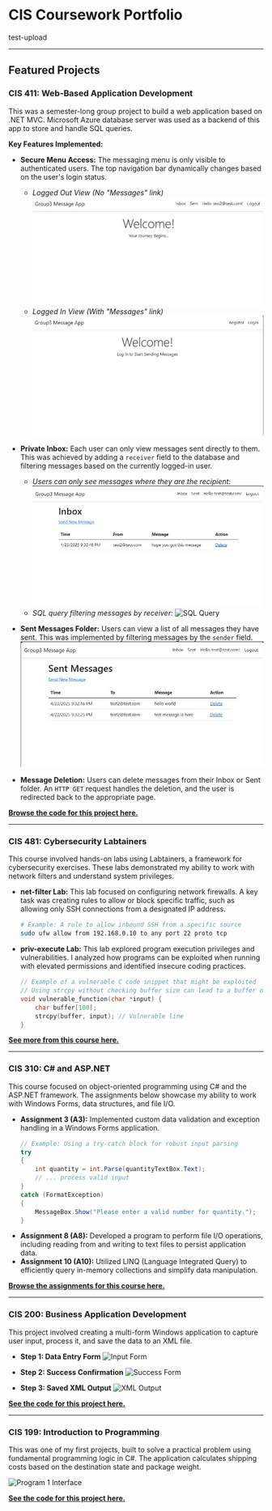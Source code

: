 # CIS Coursework Portfolio

test-upload

---

## Featured Projects

### CIS 411: Web-Based Application Development

This was a semester-long group project to build a web application based on .NET MVC. Microsoft Azure database server was used as a backend of this app to store and handle SQL queries.

**Key Features Implemented:**

* **Secure Menu Access:** The messaging menu is only visible to authenticated users. The top navigation bar dynamically changes based on the user's login status.
    * *Logged Out View (No "Messages" link)*
        ![Logged out view](https://raw.githubusercontent.com/NabiCook/CIS-School-Work/main/CIS411%20-%20Web%20Application%20Development/program_screenshots/2025-04-23%2021_33_17-Home%20Page%20-%20CIS411Project%20and%2078%20more%20pages%20-%20Personal%20-%20Microsoft_%20Edge.jpg)
    * *Logged In View (With "Messages" link)*
        ![Logged in view](https://raw.githubusercontent.com/NabiCook/CIS-School-Work/main/CIS411%20-%20Web%20Application%20Development/program_screenshots/2025-04-23%2021_33_33-Home%20Page%20-%20CIS411Project%20and%2078%20more%20pages%20-%20Personal%20-%20Microsoft_%20Edge.jpg)

* **Private Inbox:** Each user can only view messages sent directly to them. This was achieved by adding a `receiver` field to the database and filtering messages based on the currently logged-in user.
    * *Users can only see messages where they are the recipient:*
        ![Inbox view](https://raw.githubusercontent.com/NabiCook/CIS-School-Work/main/CIS411%20-%20Web%20Application%20Development/program_screenshots/2025-04-23%2021_33_44-Messages%20-%20CIS411Project%20and%2078%20more%20pages%20-%20Personal%20-%20Microsoft_%20Edge.jpg)
    * *SQL query filtering messages by receiver:*
        ![SQL Query](https://raw.githubusercontent.com/NabiCook/CIS-School-Work/main/CIS411%20-%20Web%20Application%20Development/program_screenshots/2025-04-26%2022_48_32-SQLQuery1.sql%20-%20cis411database.database.windows.net.CIS411%20(cis411bd%20(87))_%20-%20Mi.jpg)

* **Sent Messages Folder:** Users can view a list of all messages they have sent. This was implemented by filtering messages by the `sender` field.
    ![Sent messages view](https://raw.githubusercontent.com/NabiCook/CIS-School-Work/main/CIS411%20-%20Web%20Application%20Development/program_screenshots/2025-04-23%2021_33_49-Messages%20-%20CIS411Project%20and%2078%20more%20pages%20-%20Personal%20-%20Microsoft_%20Edge.jpg)

* **Message Deletion:** Users can delete messages from their Inbox or Sent folder. An `HTTP GET` request handles the deletion, and the user is redirected back to the appropriate page.

[**Browse the code for this project here.**](https://github.com/NabiCook/CIS-School-Work/tree/main/CIS411%20-%20Web%20Application%20Development)

---

### CIS 481: Cybersecurity Labtainers

This course involved hands-on labs using Labtainers, a framework for cybersecurity exercises. These labs demonstrated my ability to work with network filters and understand system privileges.

* **net-filter Lab:** This lab focused on configuring network firewalls. A key task was creating rules to allow or block specific traffic, such as allowing only SSH connections from a designated IP address.
    ```bash
    # Example: A rule to allow inbound SSH from a specific source
    sudo ufw allow from 192.168.0.10 to any port 22 proto tcp
    ```

* **priv-execute Lab:** This lab explored program execution privileges and vulnerabilities. I analyzed how programs can be exploited when running with elevated permissions and identified insecure coding practices.
    ```c
    // Example of a vulnerable C code snippet that might be exploited
    // Using strcpy without checking buffer size can lead to a buffer overflow.
    void vulnerable_function(char *input) {
        char buffer[100];
        strcpy(buffer, input); // Vulnerable line
    }
    ```

[**See more from this course here.**](https://github.com/NabiCook/CIS-School-Work/tree/main/CIS%20481)

---

### CIS 310: C# and ASP.NET

This course focused on object-oriented programming using C# and the ASP.NET framework. The assignments below showcase my ability to work with Windows Forms, data structures, and file I/O.

* **Assignment 3 (A3):** Implemented custom data validation and exception handling in a Windows Forms application.
    ```csharp
    // Example: Using a try-catch block for robust input parsing
    try
    {
        int quantity = int.Parse(quantityTextBox.Text);
        // ... process valid input
    }
    catch (FormatException)
    {
        MessageBox.Show("Please enter a valid number for quantity.");
    }
    ```
* **Assignment 8 (A8):** Developed a program to perform file I/O operations, including reading from and writing to text files to persist application data.
* **Assignment 10 (A10):** Utilized LINQ (Language Integrated Query) to efficiently query in-memory collections and simplify data manipulation.

[**Browse the assignments for this course here.**](https://github.com/NabiCook/CIS-School-Work/tree/main/CIS310)

---

### CIS 200: Business Application Development

This project involved creating a multi-form Windows application to capture user input, process it, and save the data to an XML file.

* **Step 1: Data Entry Form**
    ![Input Form](https://raw.githubusercontent.com/NabiCook/CIS-School-Work/main/img/program3-1.png)

* **Step 2: Success Confirmation**
    ![Success Form](https://raw.githubusercontent.com/NabiCook/CIS-School-Work/main/img/program3-2.png)

* **Step 3: Saved XML Output**
    ![XML Output](https://raw.githubusercontent.com/NabiCook/CIS-School-Work/main/img/program3-3.png)

[**See the code for this project here.**](https://github.com/NabiCook/CIS-School-Work/tree/main/CIS200/Program3)

---

### CIS 199: Introduction to Programming

This was one of my first projects, built to solve a practical problem using fundamental programming logic in C#. The application calculates shipping costs based on the destination state and package weight.

![Program 1 Interface](https://raw.githubusercontent.com/NabiCook/CIS-School-Work/main/img/program1.png)

[**See the code for this project here.**](https://github.com/NabiCook/CIS-School-Work/tree/main/CIS199/Program%201)